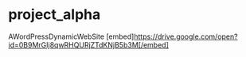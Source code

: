 # project_alpha
AWordPressDynamicWebSite
[embed]https://drive.google.com/open?id=0B9MrGIj8qwRHQURjZTdKNjB5b3M[/embed]
